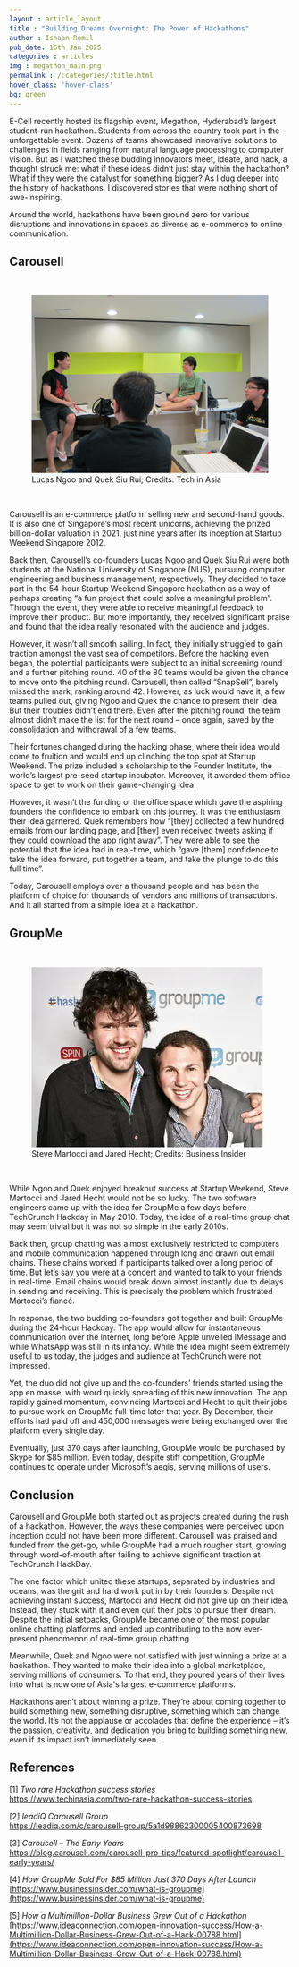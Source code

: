 ```yaml
---
layout : article_layout
title : "Building Dreams Overnight: The Power of Hackathons"
author : Ishaan Romil
pub_date: 16th Jan 2025
categories : articles
img : megathon_main.png
permalink : /:categories/:title.html
hover_class: 'hover-class'
bg: green
---
```


<div class="drop-cap">E-Cell recently hosted its flagship event, Megathon, Hyderabad’s largest student-run hackathon. Students from across the country took part in the unforgettable event. Dozens of teams showcased innovative solutions to challenges in fields ranging from natural language processing to computer vision. But as I watched these budding innovators meet, ideate, and hack, a thought struck me: what if these ideas didn’t just stay within the hackathon? What if they were the catalyst for something bigger? As I dug deeper into the history of hackathons, I discovered stories that were nothing short of awe-inspiring.</div>

Around the world, hackathons have been ground zero for various disruptions and innovations in spaces as diverse as e-commerce to online communication.

## Carousell

<br>
<div>
    <figure class="col-md-12">
        <img src="../../assets/imgs/articlesimages/carousel.png" class="rounded img-fluid col-md-12" alt="Body image">
        <figcaption>Lucas Ngoo and Quek Siu Rui; Credits: Tech in Asia</figcaption>
    </figure>
</div>
<br>

Carousell is an e-commerce platform selling new and second-hand goods. It is also one of Singapore’s most recent unicorns, achieving the prized billion-dollar valuation in 2021, just nine years after its inception at Startup Weekend Singapore 2012.

Back then, Carousell’s co-founders Lucas Ngoo and Quek Siu Rui were both students at the National University of Singapore (NUS), pursuing computer engineering and business management, respectively. They decided to take part in the 54-hour Startup Weekend Singapore hackathon as a way of perhaps creating “a fun project that could solve a meaningful problem”. Through the event, they were able to receive meaningful feedback to improve their product. But more importantly, they received significant praise and found that the idea really resonated with the audience and judges.

However, it wasn’t all smooth sailing. In fact, they initially struggled to gain traction amongst the vast sea of competitors. Before the hacking even began, the potential participants were subject to an initial screening round and a further pitching round. 40 of the 80 teams would be given the chance to move onto the pitching round. Carousell, then called “SnapSell”, barely missed the mark, ranking around 42. However, as luck would have it, a few teams pulled out, giving Ngoo and Quek the chance to present their idea. But their troubles didn’t end there. Even after the pitching round, the team almost didn’t make the list for the next round – once again, saved by the consolidation and withdrawal of a few teams.

Their fortunes changed during the hacking phase, where their idea would come to fruition and would end up clinching the top spot at Startup Weekend. The prize included a scholarship to the Founder Institute, the world’s largest pre-seed startup incubator. Moreover, it awarded them office space to get to work on their game-changing idea.

However, it wasn’t the funding or the office space which gave the aspiring founders the confidence to embark on this journey. It was the enthusiasm their idea garnered. Quek remembers how “\[they] collected a few hundred emails from our landing page, and \[they] even received tweets asking if they could download the app right away”. They were able to see the potential that the idea had in real-time, which “gave \[them] confidence to take the idea forward, put together a team, and take the plunge to do this full time”.

Today, Carousell employs over a thousand people and has been the platform of choice for thousands of vendors and millions of transactions. And it all started from a simple idea at a hackathon.

## GroupMe

<br>
<div>
    <figure class="col-md-12">
        <img src="../../assets/imgs/articlesimages/groupme.png" class="rounded img-fluid col-md-12" alt="Body image">
        <figcaption>Steve Martocci and Jared Hecht; Credits: Business Insider</figcaption>
    </figure>
</div>
<br>

While Ngoo and Quek enjoyed breakout success at Startup Weekend, Steve Martocci and Jared Hecht would not be so lucky. The two software engineers came up with the idea for GroupMe a few days before TechCrunch Hackday in May 2010. Today, the idea of a real-time group chat may seem trivial but it was not so simple in the early 2010s.

Back then, group chatting was almost exclusively restricted to computers and mobile communication happened through long and drawn out email chains. These chains worked if participants talked over a long period of time. But let’s say you were at a concert and wanted to talk to your friends in real-time. Email chains would break down almost instantly due to delays in sending and receiving. This is precisely the problem which frustrated Martocci’s fiancé.

In response, the two budding co-founders got together and built GroupMe during the 24-hour Hackday. The app would allow for instantaneous communication over the internet, long before Apple unveiled iMessage and while WhatsApp was still in its infancy. While the idea might seem extremely useful to us today, the judges and audience at TechCrunch were not impressed.

Yet, the duo did not give up and the co-founders’ friends started using the app en masse, with word quickly spreading of this new innovation. The app rapidly gained momentum, convincing Martocci and Hecht to quit their jobs to pursue work on GroupMe full-time later that year. By December, their efforts had paid off and 450,000 messages were being exchanged over the platform every single day.

Eventually, just 370 days after launching, GroupMe would be purchased by Skype for $85 million. Even today, despite stiff competition, GroupMe continues to operate under Microsoft’s aegis, serving millions of users.

## Conclusion

Carousell and GroupMe both started out as projects created during the rush of a hackathon. However, the ways these companies were perceived upon inception could not have been more different. Carousell was praised and funded from the get-go, while GroupMe had a much rougher start, growing through word-of-mouth after failing to achieve significant traction at TechCrunch HackDay.

The one factor which united these startups, separated by industries and oceans, was the grit and hard work put in by their founders. Despite not achieving instant success, Martocci and Hecht did not give up on their idea. Instead, they stuck with it and even quit their jobs to pursue their dream. Despite the initial setbacks, GroupMe became one of the most popular online chatting platforms and ended up contributing to the now ever-present phenomenon of real-time group chatting.

Meanwhile, Quek and Ngoo were not satisfied with just winning a prize at a hackathon. They wanted to make their idea into a global marketplace, serving millions of consumers. To that end, they poured years of their lives into what is now one of Asia's largest e-commerce platforms.

Hackathons aren’t about winning a prize. They’re about coming together to build something new, something disruptive, something which can change the world. It’s not the applause or accolades that define the experience – it’s the passion, creativity, and dedication you bring to building something new, even if its impact isn’t immediately seen.

## References

[1] *Two rare Hackathon success stories*<br>
[https\://www\.techinasia.com/two-rare-hackathon-success-stories](https\://www\.techinasia.com/two-rare-hackathon-success-stories)

[2] *leadiQ Carousell Group*<br>
[https\://leadiq.com/c/carousell-group/5a1d98862300005400873698](https\://leadiq.com/c/carousell-group/5a1d98862300005400873698)

[3] *Carousell – The Early Years*<br>
[https\://blog.carousell.com/carousell-pro-tips/featured-spotlight/carousell-early-years/](https\://blog.carousell.com/carousell-pro-tips/featured-spotlight/carousell-early-years/)

[4] *How GroupMe Sold For $85 Million Just 370 Days After Launch*<br>
[https://www.businessinsider.com/what-is-groupme](https://www.businessinsider.com/what-is-groupme)

[5] *How a Multimillion-Dollar Business Grew Out of a Hackathon*<br>
[https://www.ideaconnection.com/open-innovation-success/How-a-Multimillion-Dollar-Business-Grew-Out-of-a-Hack-00788.html](https://www.ideaconnection.com/open-innovation-success/How-a-Multimillion-Dollar-Business-Grew-Out-of-a-Hack-00788.html)
